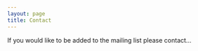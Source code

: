 ```yaml
---
layout: page
title: Contact
---
```


<p class="message">
    If you would like to be added to the mailing list please contact...
</p>


